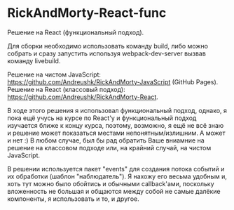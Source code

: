 # RickAndMorty-React-func
Решение на React (функциональный подход). 

Для сборки необходимо использовать команду build, либо можно собрать и сразу запустить используя webpack-dev-server вызвав команду livebuild.

Решение на чистом JavaScript: https://github.com/Andreushk/RickAndMorty-JavaScript (GitHub Pages).
Решение на React (классовый подход): https://github.com/Andreushk/RickAndMorty-React.

В ходе этого решения я использовал функциональный подход, однако, я пока ещё учусь на курсе по React'у и функциональный подход изучается ближе к концу курса, поэтому, возможно, я ещё не всё знаю и решение может показаться местами непонятным/излишним. А может и нет :) В любом случае, был бы рад обратить Ваше вниамние на решение на классовом подходе или, на крайний случай, на чистом JavaScript.

В решении используется пакет "events" для создания потока событий и их обработки (шаблон "наблюдатель"). Я нахожу его весьма удобным и, хоть тут можно было обойтись и обычными callback'ами, поскольку вложенность не большая и общаются между собой не самые далёкие компоненты, я использовать и то, и другое. 
